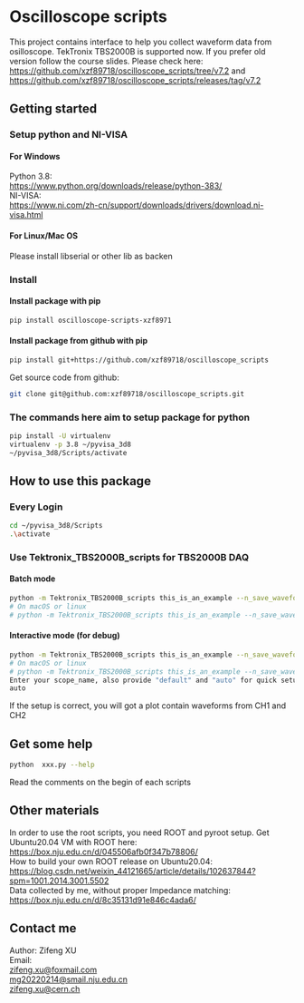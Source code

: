 # Oscilloscope scripts

This project contains interface to help you collect waveform data from osilloscope. TekTronix TBS2000B is supported now. If you prefer old version follow the course slides. Please check here: https://github.com/xzf89718/oscilloscope_scripts/tree/v7.2 and https://github.com/xzf89718/oscilloscope_scripts/releases/tag/v7.2

## Getting started  
### Setup python and NI-VISA  
#### For Windows   
Python 3.8:   
https://www.python.org/downloads/release/python-383/   
NI-VISA:   
https://www.ni.com/zh-cn/support/downloads/drivers/download.ni-visa.html  
#### For Linux/Mac OS 
Please install libserial or other lib as backen  
### Install   
#### Install package with pip     
```bash
pip install oscilloscope-scripts-xzf8971  
```
#### Install package from github with pip
```bash
pip install git+https://github.com/xzf89718/oscilloscope_scripts
```
Get source code from github:  
```bash
git clone git@github.com:xzf89718/oscilloscope_scripts.git
```   

### The commands here aim to setup package for python  
```bash
pip install -U virtualenv  
virtualenv -p 3.8 ~/pyvisa_3d8  
~/pyvisa_3d8/Scripts/activate  
```

## How to use this package
### Every Login
```bash
cd ~/pyvisa_3d8/Scripts     
.\activate  
```
### Use Tektronix_TBS2000B_scripts for TBS2000B DAQ
#### Batch mode  
```bash
python -m Tektronix_TBS2000B_scripts this_is_an_example --n_save_waveforms 5 --save_channels CH1,CH2 --output_dir output_dir --scope_name auto --mode batch
# On macOS or linux
# python -m Tektronix_TBS2000B_scripts this_is_an_example --n_save_waveforms 5 --save_channels CH1,CH2 --output_dir output_dir --scope_name auto --mode batch --backen pyvisa-py
```
#### Interactive mode (for debug)
```bash
python -m Tektronix_TBS2000B_scripts this_is_an_example --n_save_waveforms 5 --save_channels CH1,CH2 --output_dir output_dir --scope_name auto --mode inter
# On macOS or linux
# python -m Tektronix_TBS2000B_scripts this_is_an_example --n_save_waveforms 5 --save_channels CH1,CH2 --output_dir output_dir --scope_name auto --mode inter --backen pyvisa-py
Enter your scope_name, also provide "default" and "auto" for quick setup  
auto  
```
If the setup is correct, you will got a plot contain waveforms from CH1 and CH2  


## Get some help
```bash
python  xxx.py --help  
```
Read the comments on the begin of each scripts  

## Other materials
In order to use the root scripts, you need ROOT and pyroot setup. Get Ubuntu20.04 VM with ROOT here: https://box.nju.edu.cn/d/045506afb0f347b78806/   
How to build your own ROOT release on Ubuntu20.04: https://blog.csdn.net/weixin_44121665/article/details/102637844?spm=1001.2014.3001.5502  
Data collected by me, without proper Impedance matching: https://box.nju.edu.cn/d/8c35131d91e846c4ada6/     
## Contact me
Author: Zifeng XU  
Email:  
zifeng.xu@foxmail.com  
mg20220214@smail.nju.edu.cn  
zifeng.xu@cern.ch  

